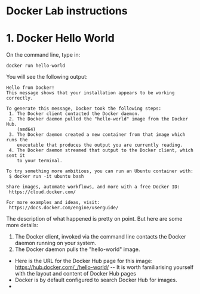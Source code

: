# Docker Lab instructions

# 1. Docker Hello World

On the command line, type in:
```
docker run hello-world
```

You will see the following output:
```
Hello from Docker!
This message shows that your installation appears to be working correctly.

To generate this message, Docker took the following steps:
 1. The Docker client contacted the Docker daemon.
 2. The Docker daemon pulled the "hello-world" image from the Docker Hub.
    (amd64)
 3. The Docker daemon created a new container from that image which runs the
    executable that produces the output you are currently reading.
 4. The Docker daemon streamed that output to the Docker client, which sent it
    to your terminal.

To try something more ambitious, you can run an Ubuntu container with:
 $ docker run -it ubuntu bash

Share images, automate workflows, and more with a free Docker ID:
 https://cloud.docker.com/

For more examples and ideas, visit:
 https://docs.docker.com/engine/userguide/
 ```
 
The description of what happened is pretty on point.  But here are some more details:
1. The Docker client, invoked via the command line contacts the Docker daemon running on your system.
2. The Docker daemon pulls the "hello-world" image.
  * Here is the URL for the Docker Hub page for this image: https://hub.docker.com/_/hello-world/  -- It is worth familiarising yourself with the layout and content of Docker Hub pages
  * Docker is by default configured to search Docker Hub for images.
  * 
  

